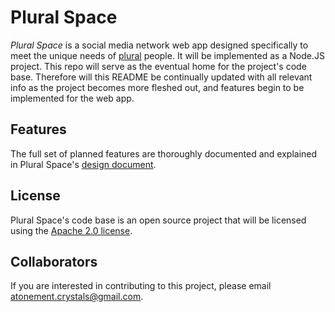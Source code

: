 # Plural Space
_Plural Space_ is a social media network web app designed specifically to meet the unique needs of [plural][0] people. It will be implemented as a Node.JS project. This repo will serve as the eventual home for the project's code base. Therefore will this README be continually updated with all relevant info as the project becomes more fleshed out, and features begin to be implemented for the web app.

## Features
The full set of planned features are thoroughly documented and explained in Plural Space's [design document][1].

## License
Plural Space's code base is an open source project that will be licensed using the [Apache 2.0 license][2].

[0]: https://pluralpedia.org/w/Plurality
[1]: https://docs.google.com/document/d/17qCQfT47X-CSiVxclnIMhQasnCLefTkZaKWkBfs1xws/edit?usp=sharing
[2]: https://choosealicense.com/licenses/apache-2.0/

## Collaborators
If you are interested in contributing to this project, please email atonement.crystals@gmail.com.
